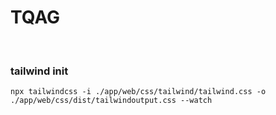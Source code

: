 # TQAG

<br/>

### tailwind init

```
npx tailwindcss -i ./app/web/css/tailwind/tailwind.css -o ./app/web/css/dist/tailwindoutput.css --watch
```

<br/>
